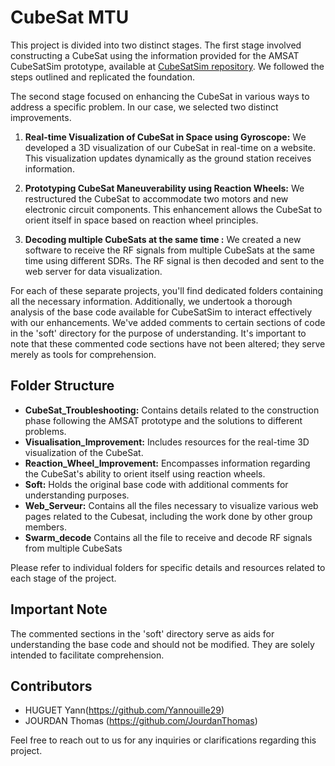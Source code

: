 # CubeSat MTU

This project is divided into two distinct stages. The first stage involved constructing a CubeSat using the information provided for the AMSAT CubeSatSim prototype, available at [CubeSatSim repository](https://github.com/alanbjohnston/CubeSatSim.git). We followed the steps outlined and replicated the foundation.

The second stage focused on enhancing the CubeSat in various ways to address a specific problem. In our case, we selected two distinct improvements. 

1. **Real-time Visualization of CubeSat in Space using Gyroscope:**
   We developed a 3D visualization of our CubeSat in real-time on a website. This visualization updates dynamically as the ground station receives information.

2. **Prototyping CubeSat Maneuverability using Reaction Wheels:**
   We restructured the CubeSat to accommodate two motors and new electronic circuit components. This enhancement allows the CubeSat to orient itself in space based on reaction wheel principles.

3. **Decoding multiple CubeSats at the same time :**
   We created a new software to receive the RF signals from multiple CubeSats at the same time using different SDRs. The RF signal is then decoded and sent to the web server for data visualization.
   

For each of these separate projects, you'll find dedicated folders containing all the necessary information. Additionally, we undertook a thorough analysis of the base code available for CubeSatSim to interact effectively with our enhancements. We've added comments to certain sections of code in the 'soft' directory for the purpose of understanding. It's important to note that these commented code sections have not been altered; they serve merely as tools for comprehension.

## Folder Structure

- **CubeSat_Troubleshooting:** Contains details related to the construction phase following the AMSAT prototype and the solutions to different problems.
- **Visualisation_Improvement:** Includes resources for the real-time 3D visualization of the CubeSat.
- **Reaction_Wheel_Improvement:** Encompasses information regarding the CubeSat's ability to orient itself using reaction wheels.
- **Soft:** Holds the original base code with additional comments for understanding purposes.
- **Web_Serveur:** Contains all the files necessary to visualize various web pages related to the Cubesat, including the work done by other group members.
- **Swarm_decode**  Contains all the file to receive and decode RF signals from multiple CubeSats

Please refer to individual folders for specific details and resources related to each stage of the project.

## Important Note

The commented sections in the 'soft' directory serve as aids for understanding the base code and should not be modified. They are solely intended to facilitate comprehension.

## Contributors

- HUGUET Yann(https://github.com/Yannouille29)
- JOURDAN Thomas (https://github.com/JourdanThomas)

Feel free to reach out to us for any inquiries or clarifications regarding this project.
